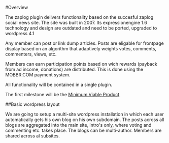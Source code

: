 #Overview

The zaplog plugin delivers functionality based on the succesful zaplog social news site. The site was built in 2007. Its expressionengine 1.6 technology and design are outdated and need to be ported, upgraded to wordpress 4.1

Any member can post or link dump articles. Posts are eligable for frontpage display based on an algorithm that adaptively weights votes, comments, commenters, views, etc. 

Members can earn participation points based on wich rewards (payback from ad income, donations) are distributed. This is done using the MOBBR.COM payment system.

All functionality will be contained in a single plugin.

The first milestone will be the <a href="https://github.com/patricksavalle/zaplog-wordpress-plugin/milestones/Minimum%20viable%20product">Minimum Viable Product</a>

##Basic wordpress layout

We are going to setup a multi-site wordpress installation in which each user automatically gets his own blog on his own subdomain. The posts across all blogs are aggregated into the main site, intro's only, where voting and commenting etc. takes place. The blogs can be multi-author. Members are shared across al subsites.
